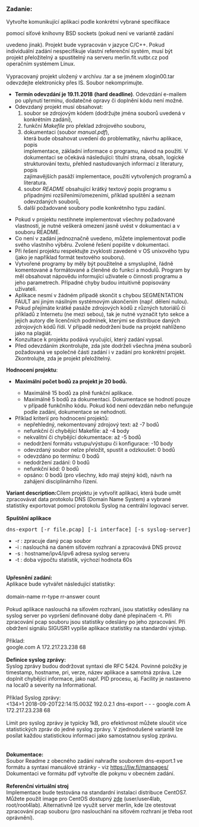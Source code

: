 <h3>Zadanie:</h3>

<tr><td>Vytvořte komunikující aplikaci podle konkrétní vybrané specifikace           
       
pomocí síťové knihovny BSD sockets (pokud není ve variantě zadání            
      
uvedeno jinak). Projekt bude vypracován v jazyce C/C++. Pokud      
individuální zadání nespecifikuje vlastní referenční systém, musí být      
projekt přeložitelný a spustitelný na serveru merlin.fit.vutbr.cz pod operačním systémem Linux.<br><br>Vypracovaný projekt uložený v archívu .tar a se jménem xlogin00.tar odevzdejte elektronicky přes IS. Soubor nekomprimujte.<ul><li><b>Termín odevzdání je 19.11.2018</b> <b>(hard deadline)</b>. Odevzdání e-mailem po uplynutí termínu, dodatečné opravy či doplnění kódu není možné. </li><li>Odevzdaný projekt musí obsahovat:<ol><li>soubor se zdrojovým kódem (dodržujte jména souborů uvedená v konkrétním zadání),</li><li>funkční <i>Makefile </i>pro překlad zdrojového souboru,</li><li>dokumentaci (soubor <i>manual.pdf</i>),            
 která bude obsahovat uvedení do problematiky, návrhu aplikace, popis             
implementace, základní informace o programu, návod na použití. V             
dokumentaci se očekává následující: titulní strana, obsah, logické             
strukturování textu, přehled nastudovaných informací z literatury, popis            
 zajímavějších pasáží implementace, použití vytvořených programů a             
literatura.</li><li>soubor <i>README </i>obsahující krátký textový popis programu s případnými rozšířeními/omezeními, příklad spuštění a seznam odevzdaných souborů,</li><li>další požadované soubory podle konkrétního typu zadání.&nbsp;</li></ol>            
</li><li>Pokud v projektu nestihnete implementovat všechny požadované             
vlastnosti, je nutné veškerá omezení jasně uvést v dokumentaci a v             
souboru README.</li><li>Co není v zadání jednoznačně uvedeno, můžete implementovat podle svého vlastního výběru. Zvolené řešení popište v dokumentaci.</li><li>Při řešení projektu respektujte zvyklosti zavedené v OS unixového typu (jako je například formát textového souboru).</li><li>Vytvořené            
 programy by měly být použitelné a smysluplné, řádně komentované a             
formátované a členěné do funkcí a modulů. Program by měl obsahovat             
nápovědu informující uživatele o činnosti programu a jeho parametrech.             
Případné chyby budou intuitivně popisovány uživateli.</li><li>Aplikace      
nesmí v žádném případě skončit s chybou SEGMENTATION FAULT ani jiným      
násilným systémovým ukončením (např. dělení nulou).</li><li>Pokud            
 přejímáte krátké pasáže zdrojových kódů z různých tutoriálů či             
příkladů z Internetu (ne mezi sebou), tak je nutné vyznačit tyto sekce a            
 jejich autory dle licenčních podmínek, kterými se distribuce daných             
zdrojových kódů řídí. V případě nedodržení bude na projekt nahlíženo             
jako na plagiát.</li><li>Konzultace k projektu podává vyučující, který zadání vypsal.</li><li>Před            
 odevzdáním zkontrolujte, zda jste dodrželi všechna jména souborů             
požadovaná ve společné části zadání i v zadání pro konkrétní projekt.             
Zkontrolujte, zda je projekt přeložitelný.</li></ul><b>Hodnocení projektu</b>:<ul><li><b>Maximální počet bodů za projekt je 20 bodů.</b></li><ul><li>Maximálně 15 bodů za plně funkční aplikace.</li><li>Maximálně 5 bodů za dokumentaci. Dokumentace se hodnotí pouze v případě funkčního kódu. Pokud kód není odevzdán nebo nefunguje podle zadání, dokumentace se nehodnotí.</li></ul><li>Příklad kriterií pro hodnocení projektů:<ul><li>nepřehledný, nekomentovaný zdrojový text: až -7 bodů</li><li>nefunkční či chybějící Makefile: až -4 body</li><li>nekvalitní či chybějící dokumentace: až -5 bodů</li><li>nedodržení formátu vstupu/výstupu či konfigurace: -10 body</li><li>odevzdaný soubor nelze přeložit, spustit a odzkoušet: 0 bodů</li><li>odevzdáno po termínu: 0 bodů</li><li>nedodržení zadání: 0 bodů</li><li>nefunkční kód: 0 bodů</li><li>opsáno: 0 bodů (pro všechny, kdo mají stejný kód), návrh na zahájení disciplinárního řízení. </li></ul>            
</li></ul></td></tr>
<tr><td><b>Variant description:</b></td></tr><tr><td>Cílem projektu je vytvořit aplikaci, která bude umět zpracovávat data protokolu DNS (Domain Name System) a vybrané statistiky exportovat pomocí protokolu Syslog na centrální logovací server.&nbsp;<br><br><b>Spuštění aplikace</b><br><pre>dns-export [-r file.pcap] [-i interface] [-s syslog-server] [-t seconds]</pre><ul><li>-r : zpracuje daný pcap soubor</li><li>-i : naslouchá na daném síťovém rozhraní a zpracovává DNS provoz</li><li>-s : hostname/ipv4/ipv6 adresa syslog serveru</li><li>-t : doba výpočtu statistik, výchozí hodnota 60s</li></ul><br><b>Upřesnění zadání:</b><br>Aplikace bude vytvářet následující statistiky:<br><br>domain-name rr-type rr-answer count<br><br>Pokud aplikace naslouchá na síťovém rozhraní, jsou statistiky odesílány na syslog server po vypršení definované doby dané přepínačem -t. Při zpracování pcap souboru jsou statistiky odeslány po jeho zpracování. Při obdržení signálu SIGUSR1 vypíše aplikace statistiky na standardní výstup.<br><br>Příklad:<br>google.com A 172.217.23.238 68<br><br><b>Definice syslog zprávy:</b><br>Syslog zprávy budou dodržovat syntaxi dle RFC 5424. Povinné položky je timestamp, hostname, pri, verze, název aplikace a samotná zpráva. Lze doplnit chybějící informace, jako např. PID procesu, aj. Facility je nastaveno na local0 a severity na Informational.<br><br>Příklad Syslog zprávy:<br>&lt;134&gt;1 2018-09-20T22:14:15.003Z 192.0.2.1 dns-export - - - google.com A 172.217.23.238 68<br><br>Limit pro syslog zprávy je typicky 1kB, pro efektivnost můžete sloučit více statistických zpráv do jedné syslog zprávy. V zjednodušené variantě lze posílat každou statistickou informaci jako samostatnou syslog zprávu.<br><br><br><b>Dokumentace:</b><br>Soubor Readme z obecného zadání nahraďte souborem dns-export.1 ve formátu a syntaxi manuálové stránky - viz&nbsp;<a href="https://liw.fi/manpages/">https://liw.fi/manpages/</a>&nbsp;<br>Dokumentaci ve formátu pdf vytvořte dle pokynu v obecném zadání.<br><br><b>Referenční virtuální stroj</b><br>Implementace bude testována na standardní instalaci distribuce CentOS7. Můžete použít image pro CentOS dostupný&nbsp;<a href="http://qwe.fit.vutbr.cz/igregr/centos7.ova">zde</a>&nbsp;(user/user4lab, root/root4lab). Alternativně lze využít server merlin, kde lze otestovat zpracování pcap souboru (pro naslouchání na síťovém rozhraní je třeba root oprávnění).</td></tr>

